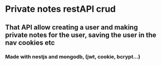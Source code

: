 # Private notes restAPI crud
## That API allow creating a user and making private notes for the user, saving the user in the nav cookies etc
### Made with nestjs and mongodb, (jwt, cookie, bcrypt...)